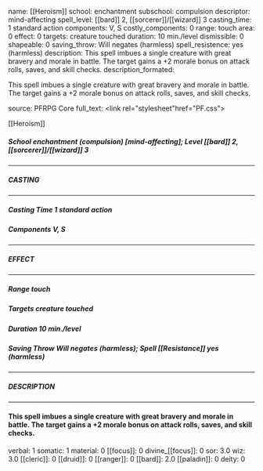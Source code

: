 name: [[Heroism]]
school: enchantment
subschool: compulsion
descriptor: mind-affecting
spell_level: [[bard]] 2, [[sorcerer]]/[[wizard]] 3
casting_time: 1 standard action
components: V, S
costly_components: 0
range: touch
area: 0
effect: 0
targets: creature touched
duration: 10 min./level
dismissible: 0
shapeable: 0
saving_throw: Will negates (harmless)
spell_resistence: yes (harmless)
description: This spell imbues a single creature with great bravery and morale in battle. The target gains a +2 morale bonus on attack rolls, saves, and skill checks.
description_formated: <p>This spell imbues a single creature with great bravery and morale in battle. The target gains a +2 morale bonus on attack rolls, saves, and skill checks.</p>
source: PFRPG Core
full_text: <link rel="stylesheet"href="PF.css"><div class="heading"><p class="alignleft">[[Heroism]]</p><div style="clear: both;"></div></div><div><h5><b>School </b>enchantment (compulsion) [mind-affecting]; <b>Level </b>[[bard]] 2, [[sorcerer]]/[[wizard]] 3</h5></div><hr/><div><h5><b>CASTING</b></h5></div><hr/><div><h5><b>Casting Time </b>1 standard action</h5><h5><b>Components </b>V, S</h5></div><hr/><div><h5><b>EFFECT</b></h5></div><hr/><div><h5><b>Range </b>touch</h5><h5><b>Targets </b>creature touched</h5><h5><b>Duration </b>10 min./level</h5><h5><b>Saving Throw </b>Will negates (harmless); <b>Spell [[Resistance]] </b>yes (harmless)</h5></div><hr/><div><h5><b>DESCRIPTION</b></h5></div><hr/><div><h4><p>This spell imbues a single creature with great bravery and morale in battle. The target gains a +2 morale bonus on attack rolls, saves, and skill checks.</p></h4></div>
verbal: 1
somatic: 1
material: 0
[[focus]]: 0
divine_[[focus]]: 0
sor: 3.0
wiz: 3.0
[[cleric]]: 0
[[druid]]: 0
[[ranger]]: 0
[[bard]]: 2.0
[[paladin]]: 0
deity: 0
